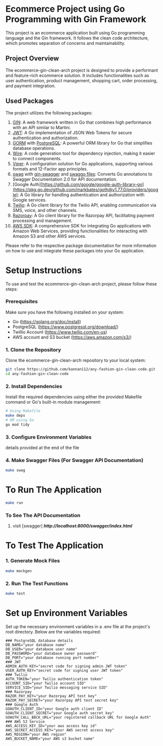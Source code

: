 # Ecommerce Project using Go Programming with Gin Framework
This project is an ecommerce application built using Go programming language and the Gin framework. It follows the clean code architecture, which promotes separation of concerns and maintainability.

## Project Overview
The ecommerce-gin-clean-arch project is designed to provide a performant and feature-rich ecommerce solution. It includes functionalities such as user authentication, product management, shopping cart, order processing, and payment integration.

## Used Packages
The project utilizes the following packages:
1. [GIN](github.com/gin-gonic/gin): A web framework written in Go that combines high performance with an API similar to Martini.
2. [JWT](github.com/golang-jwt/jwt): A Go implementation of JSON Web Tokens for secure authentication and authorization.
3. [GORM](https://gorm.io/index.html) with [PostgreSQL](https://gorm.io/docs/connecting_to_the_database.html#PostgreSQL): A powerful ORM library for Go that simplifies database operations.
4. [Wire](https://github.com/google/wire): A code generation tool for dependency injection, making it easier to connect components.
5. [Viper](https://github.com/spf13/viper): A configuration solution for Go applications, supporting various formats and 12-Factor app principles.
6. [swag](https://github.com/swaggo/swag) with [gin-swagger](https://github.com/swaggo/gin-swagger) and [swaggo files](github.com/swaggo/files): Converts Go annotations to Swagger Documentation 2.0 for API documentation.
7. [Google Auth][https://github.com/google/google-auth-library-go](https://pkg.go.dev/github.com/markbates/goth@v1.77.0/providers/google): A Go library for handling authentication and authorization with Google services.
8. [Twilio](https://github.com/twilio/twilio-go): A Go client library for the Twilio API, enabling communication via SMS, voice, and other channels.
9. [Razorpay](https://github.com/razorpay/razorpay-go): A Go client library for the Razorpay API, facilitating payment processing and 
management.
10. [AWS SDK](https://github.com/aws/aws-sdk-go): A comprehensive SDK for integrating Go applications with Amazon Web Services, providing functionalities for interacting with Amazon S3 and other AWS services.

Please refer to the respective package documentation for more information on how to use and integrate these packages into your Go application.

# Setup Instructions
To use and test the ecommerce-gin-clean-arch project, please follow these steps:

### Prerequisites
Make sure you have the following installed on your system:
- Go (https://golang.org/doc/install)
- PostgreSQL (https://www.postgresql.org/download/)
- Twillio Account (https://www.twilio.com/en-us)
- AWS account and S3 bucket (https://aws.amazon.com/s3/)

### 1. Clone the Repository
Clone the ecommerce-gin-clean-arch repository to your local system:
```bash
git clone https://github.com/kannan112/any-fashion-gin-clean-code.git
cd any-fashion-gin-clean-code
```
### 2. Install Dependencies
Install the required dependencies using either the provided Makefile command or Go's built-in module management:
```bash
# Using Makefile
make deps
# OR using Go
go mod tidy
```
### 3. Configure Environment Variables
details provided at the end of the file
### 4. Make Swagger Files (For Swagger API Documentation)
```bash
make swag
```
# To Run The Application
```bash
make run
```
### To See The API Documentation
1. visit [swagger] ***http://localhost:8000/swagger/index.html***

# To Test The Application
### 1. Generate Mock Files
```bash
make mockgen
```
### 2. Run The Test Functions
```bash
make test
```

# Set up Environment Variables
Set up the necessary environment variables in a .env file at the project's root directory. Below are the variables required:
```.env
### PostgreSQL database details
DB_NAME="your database name"
DB_USER="your database user name"
DB_PASSWORD="your database owner password"
DB_PORT="your database running port number"
### JWT
ADMIN_AUTH_KEY="secret code for signing admin JWT token"
USER_AUTH_KEY="secret code for signing user JWT token"
### Twilio
AUTH_TOKEN="your Twilio authentication token"
ACCOUNT_SID="your Twilio account SID"
SERVICE_SID="your Twilio messaging service SID"
### Razorpay
RAZOR_PAY_KEY="your Razorpay API test key"
RAZOR_PAY_SECRET="your Razorpay API test secret key"
### Google Auth
GOAUTH_CLIENT_ID="your Google auth client ID"
GOAUTH_CLIENT_SECRET="your Google auth secret key"
GOAUTH_CALL_BACK_URL="your registered callback URL for Google Auth"
### AWS S3 Service
AWS_ACCESS_KEY_ID="your aws access key id"
AWS_SECRET_ACCESS_KEY="your AWS secret access key"
AWS_REGION="your AWS region"
AWS_BUCKET_NAME="your AWS s3 bucket name"
```
